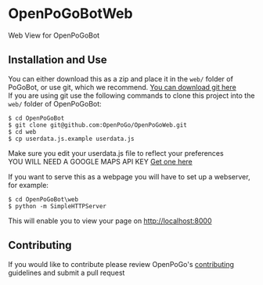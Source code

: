 # OpenPoGoBotWeb
Web View for OpenPoGoBot  

## Installation and Use
You can either download this as a zip and place it in the ``web/`` folder of PoGoBot, or use git, which we recommend.
[You can download git here](https://git-scm.com/download)  
If you are using git use the following commands to clone this project into the ``web/`` folder of OpenPoGoBot:  
```
$ cd OpenPoGoBot  
$ git clone git@github.com:OpenPoGo/OpenPoGoWeb.git  
$ cd web  
$ cp userdata.js.example userdata.js
```  

Make sure you edit your userdata.js file to reflect your preferences  
YOU WILL NEED A GOOGLE MAPS API KEY   [Get one here](https://developers.google.com/maps/documentation/javascript/get-api-key)  

If you want to serve this as a webpage you will have to set up a webserver, for example:

```
$ cd OpenPoGoBot\web  
$ python -m SimpleHTTPServer
```  

This will enable you to view your page on [http://localhost:8000](http://localhost:8000)  

## Contributing
If you would like to contribute please review OpenPoGo's [contributing](https://github.com/OpenPoGo/OpenPoGoBot/blob/master/CONTRIBUTING.md) guidelines and submit a pull request
